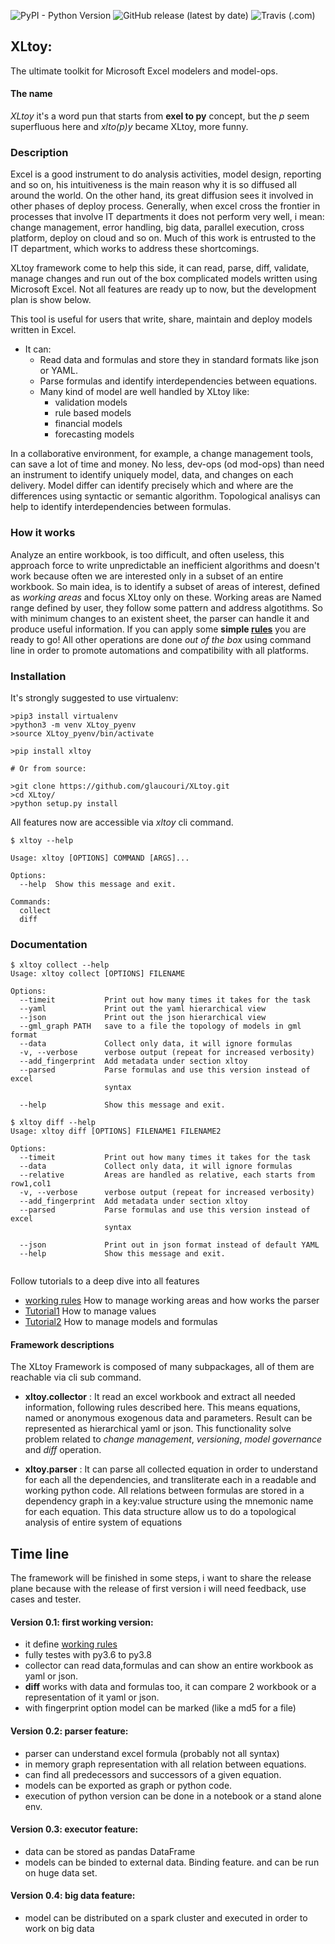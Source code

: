 ![PyPI - Python Version](https://img.shields.io/pypi/pyversions/xltoy)
![GitHub release (latest by date)](https://img.shields.io/github/v/release/glaucouri/xltoy)
![Travis (.com)](https://img.shields.io/travis/com/glaucouri/xltoy)


## XLtoy: 

The ultimate toolkit for Microsoft Excel modelers and model-ops. 

#### The name

*XLtoy* it's a word pun that starts from **exel to py** concept, but the *p* seem superfluous here and *xlto(p)y* became 
XLtoy, more funny.

### Description

Excel is a good instrument to do analysis activities, model design, reporting and so on, his intuitiveness is the 
main reason why it is so diffused all around the world. On the other hand, its great diffusion sees it involved in other 
phases of deploy process. Generally, when excel cross the frontier in processes that involve IT departments it does not perform 
very well, i mean: change management, error handling, big data, parallel execution, cross platform, deploy on cloud and so on.
Much of this work is entrusted to the IT department, which works to address these shortcomings.

XLtoy framework come to help this side, it can read, parse, diff, validate, manage changes and run out of the box complicated 
models written using Microsoft Excel. Not all features are ready up to now, but the development plan is show below.

This tool is useful for users that write, share, maintain and deploy models written in Excel. 

- It can:
   - Read data and formulas and store they in standard formats like json or YAML.
   - Parse formulas and identify interdependencies between equations.
   - Many kind of model are well handled by XLtoy like:
       - validation models
       - rule based models
       - financial models   
       - forecasting models

In a collaborative environment, for example, a change management tools, can save a lot of time and money. 
No less, dev-ops (od mod-ops) than need an instrument to identify uniquely model, data, and changes on each delivery. 
Model differ can identify precisely which and where are the differences using syntactic or semantic algorithm.
Topological analisys can help to identify interdependencies between formulas.


### How it works
Analyze an entire workbook, is too difficult, and often useless, this approach force to write unpredictable an inefficient 
algorithms and doesn't work because often we are interested only in a subset of an entire workbook. So main idea, is to 
identify a subset of areas of interest, defined as *working areas* and focus XLtoy only on these.
Working areas are Named range defined by user,  they follow some pattern and address algotithms. So with minimum changes 
to an existent sheet, the parser can handle it and produce useful information. 
If you can apply some **simple [rules](https://raw.githubusercontent.com/glaucouri/xltoy/main/rules.md)**
you are ready to go!
All other operations are done *out of the box* using command line in order to promote automations and compatibility with 
all platforms.


### Installation
It's strongly suggested to use virtualenv:
```
>pip3 install virtualenv
>python3 -m venv XLtoy_pyenv
>source XLtoy_pyenv/bin/activate
```

```
>pip install xltoy

# Or from source:

>git clone https://github.com/glaucouri/XLtoy.git
>cd XLtoy/
>python setup.py install
```

All features now are accessible via *xltoy* cli command.

```
$ xltoy --help

Usage: xltoy [OPTIONS] COMMAND [ARGS]...

Options:
  --help  Show this message and exit.

Commands:
  collect
  diff

```
### Documentation

```
$ xltoy collect --help
Usage: xltoy collect [OPTIONS] FILENAME

Options:
  --timeit           Print out how many times it takes for the task
  --yaml             Print out the yaml hierarchical view
  --json             Print out the json hierarchical view
  --gml_graph PATH   save to a file the topology of models in gml format
  --data             Collect only data, it will ignore formulas
  -v, --verbose      verbose output (repeat for increased verbosity)
  --add_fingerprint  Add metadata under section xltoy
  --parsed           Parse formulas and use this version instead of excel
                     syntax

  --help             Show this message and exit.

$ xltoy diff --help
Usage: xltoy diff [OPTIONS] FILENAME1 FILENAME2

Options:
  --timeit           Print out how many times it takes for the task
  --data             Collect only data, it will ignore formulas
  --relative         Areas are handled as relative, each starts from row1,col1
  -v, --verbose      verbose output (repeat for increased verbosity)
  --add_fingerprint  Add metadata under section xltoy
  --parsed           Parse formulas and use this version instead of excel
                     syntax

  --json             Print out in json format instead of default YAML
  --help             Show this message and exit.
 
```
Follow tutorials to a deep dive into all features 
* [working rules](https://raw.githubusercontent.com/glaucouri/xltoy/main/rules.md)  How to manage working areas and how works the parser
* [Tutorial1](https://raw.githubusercontent.com/glaucouri/xltoy/main/tutorial.md) How to manage values 
* [Tutorial2](https://raw.githubusercontent.com/glaucouri/xltoy/main/tutorial2.md) How to manage models and formulas


#### Framework descriptions

The XLtoy Framework is composed of many subpackages, all of them are reachable via cli sub command.

* **xltoy.collector** : It read an excel workbook and extract all needed information, following rules described here. 
This means equations, named or anonymous exogenous data and parameters. 
Result can be represented as hierarchical yaml or json. This functionality solve problem related 
to *change management*, *versioning*, *model governance* and *diff* operation.

* **xltoy.parser** : It can parse all collected equation in order to understand for each all the dependencies, 
and transliterate each in a readable and working python code.
All relations between formulas are stored in a dependency graph in a key:value structure 
using the mnemonic name for each equation. This data structure allow us to do a topological analysis of entire
system of equations

## Time line
The framework will be finished in some steps, i want to share the release plane because 
with the release of first version i will need feedback, use cases and tester.  

#### Version 0.1: first working version:
* it define [working rules](https://raw.githubusercontent.com/glaucouri/xltoy/main/rules.md)
* fully testes with py3.6 to py3.8
* collector can read data,formulas and can show an entire workbook as yaml or json.
* **diff** works with data and formulas too, it can compare 2 workbook or a representation of it yaml 
or json.
* with fingerprint option model can be marked (like a md5 for a file)

#### Version 0.2: parser feature:
* parser can understand excel formula (probably not all syntax)
* in memory graph representation with all relation between equations.
* can find all predecessors and successors of a given equation.
* models can be exported as graph or python code.
* execution of python version can be done in a notebook or a stand alone env.

#### Version 0.3: executor feature:
* data can be stored as pandas DataFrame
* models can be binded to external data. Binding feature. and can be run on huge data set.

#### Version 0.4: big data feature:
* model can be distributed on a spark cluster and executed in order to work on big data
